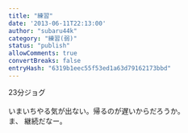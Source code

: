 ```yaml
---
title: "練習"
date: '2013-06-11T22:13:00'
author: "subaru44k"
category: "練習(弱)"
status: "publish"
allowComments: true
convertBreaks: false
entryHash: "6319b1eec55f53ed1a63d79162173bbd"
---
```

23分ジョグ<br>
<br>
いまいちやる気が出ない。帰るのが遅いからだろうか。<br>
ま、 継続だなー。
